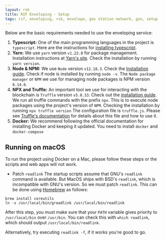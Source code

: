 ```yaml
---
layout: rsk
title: RIF Enveloping - Setup
tags: rif, enveloping, rsk, envelope, gas station network, gsn, setup
---
```


Below are the basic requirements needed to use the enveloping service:

1. **Typescript:** One of the main programming languages in the project is `typescript`. Here are the instructions for [installing typescript](https://www.typescriptlang.org/#installation).
2. **Yarn:** We use `yarn` version `v1.22.0` for package management. Installation instructions at [Yarn's site](https://yarnpkg.com/getting-started/install). Check the installation by running `yarn version`.
3. **Node & NPM:** We use `Node` version `v12.18.3`.
Check the [Installation guide](https://nodejs.org/en/). Check if node is installed by running `node -v`.
The `Node package manager` or `NPM` we use for managing node packages is NPM version `6.14.6`.
4. **NPX and Truffle:** An important tool we use for interacting with the blockchain is `Truffle` version `v5.0.33`.
Check out the [installation guide](https://www.trufflesuite.com/truffle).
We run all truffle commands with the prefix `npx`. This is to execute node packages using the project's version of `NPM`.
Checking the installation by running `npx truffle version`
The configuration file is `truffle.js`. Please see [Truffle's documentation](https://www.trufflesuite.com/docs) for details about this file and how to use it.
5. **Docker:** We recommend following the official documentation for installing Docker and keeping it updated.
You need to install `docker` and `docker-compose`

## Running on macOS

To run the project using Docker on a Mac, please follow these steps or the scripts and web apps will not work.

- Patch `readlink` The startup scripts assume that GNU's `readlink` command is available. But MacOS ships with BSD's `readlink`, which is incompatible with GNU's version. So we must patch `readlink`. This can be done using [Homebrew](https://brew.sh/) as follows:

```homebrew
brew install coreutils
ln -s /usr/local/bin/greadlink /usr/local/bin/readlink
```

After this step, you must make sure that your `PATH` variable gives priority to `/usr/local/bin` over `/usr/bin`. You can check this with `which readlink`, which should output `/usr/local/bin/readlink`.

Alternatively, try executing `readlink -f`, if it works you're good to go.
